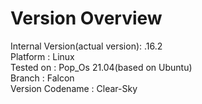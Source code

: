 # Version Overview

Internal Version(actual version): .16.2
<br>
Platform : Linux
<br>
Tested on : Pop_Os 21.04(based on Ubuntu)
<br>
Branch : Falcon
<br>
Version Codename : Clear-Sky
<br>
